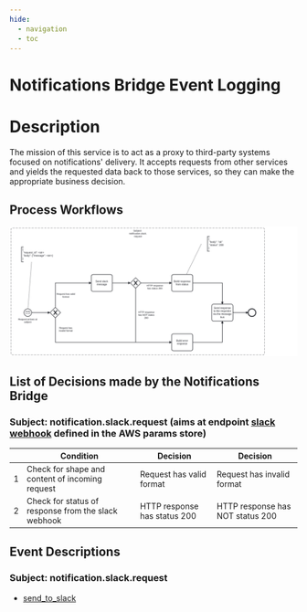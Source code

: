 ```yaml
---
hide:
  - navigation
  - toc
---
```


# Notifications Bridge Event Logging

# Description

The mission of this service is to act as a proxy to third-party systems focused on notifications' delivery. It accepts requests from other services and yields
the requested data back to those services, so they can make the appropriate business decision.

## Process Workflows
![[](../../images/notifications-bridge.png)](../../images/notifications-bridge.png)

## List of Decisions made by the Notifications Bridge
### Subject: notification.slack.request (aims at endpoint [slack webhook](https://us-east-1.console.aws.amazon.com/systems-manager/parameters/?region=us-east-1&tab=Table#list_parameter_filters=Name:Contains:slack) defined in the AWS params store)
|     | Condition                                           | Decision                     | Decision                         |
|-----|-----------------------------------------------------|------------------------------|----------------------------------|
| 1   | Check for shape and content of incoming request     | Request has valid format     | Request has invalid format       |
| 2   | Check for status of response from the slack webhook | HTTP response has status 200 | HTTP response has NOT status 200 |

## Event Descriptions
### Subject: notification.slack.request
* [send_to_slack](../services/notifications-bridge/actions/send_to_slack.md)
